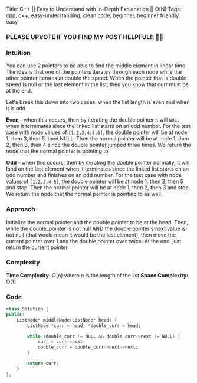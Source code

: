 Title: C++ || Easy to Understand with In-Depth Explanation || O(N)
Tags: cpp, c++, easy-understanding, clean code, beginner, beginner friendly, easy

### PLEASE UPVOTE IF YOU FIND MY POST HELPFUL!! 🥺😁

### Intuition

You can use 2 pointers to be able to find the middle element in linear time. The idea is that one of the pointers iterates through each node while the other pointer iterates at double the speed. When the pointer that is double speed is null or the last element in the list, then you know that curr must be at the end. 

Let's break this down into two cases: when the list length is even and when it is odd

**Even -** when this occurs, then by iterating the double pointer it will `NULL` when it terminates since the linked list starts on an odd number. For the test case with node values of `[1,2,3,4,5,6]`, the double pointer will be at node 1, then 3, then 5, then NULL. Then the normal pointer will be at node 1, then 2, then 3, then 4 since the double pointer jumped three times. We return the node that the normal pointer is pointing to

**Odd -** when this occurs, then by iterating the double pointer normally, it will land on the last element when it terminates since the linked list starts on an odd number and finishes on an odd number. For the test case with node values of `[1,2,3,4,5]`, the double pointer will be at node 1, then 3, then 5 and stop. Then the normal pointer will be at node 1, then 2, then 3 and stop. We return the node that the normal pointer is pointing to as well.

### Approach

Initialize the normal pointer and the double pointer to be at the head. Then, while the double_pointer is not null AND the double pointer's next value is not null (that would mean it would be the last element), then move the current pointer over 1 and the double pointer over twice. At the end, just return the current pointer

### Complexity

**Time Complexity:** O(n) where n is the length of the list
**Space Complexity:** O(1)

### Code

```c++
class Solution {
public:
    ListNode* middleNode(ListNode* head) {
        ListNode *curr = head, *double_curr = head;

        while (double_curr != NULL && double_curr->next != NULL) {
            curr = curr->next;
            double_curr = double_curr->next->next;
        }

        return curr;
    }
};
```